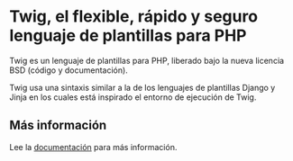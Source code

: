 Twig, el flexible, rápido y seguro lenguaje de plantillas para PHP
==================================================================

Twig es un lenguaje de plantillas para PHP, liberado bajo la nueva licencia
BSD (código y documentación).

Twig usa una sintaxis similar a la de los lenguajes de plantillas Django y
Jinja en los cuales está inspirado el entorno de ejecución de Twig.

Más información
---------------

Lee la [documentación][1] para más información.

[1]: http://gitnacho.github.com/Twig/intro.html